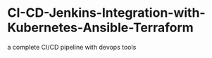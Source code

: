 # CI-CD-Jenkins-Integration-with-Kubernetes-Ansible-Terraform
a complete CI/CD pipeline with devops tools
